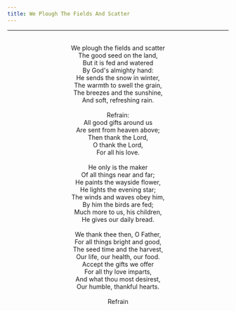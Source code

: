 ```yaml
---
title: We Plough The Fields And Scatter
---
```


---
<center>
<br/>
We plough the fields and scatter<br/>
The good seed on the land,<br/>
But it is fed and watered<br/>
By God's almighty hand:<br/>
He sends the snow in winter,<br/>
The warmth to swell the grain,<br/>
The breezes and the sunshine,<br/>
And soft, refreshing rain.<br/>
<br/>
Refrain:<br/>
All good gifts around us<br/>
Are sent from heaven above;<br/>
Then thank the Lord,<br/>
O thank the Lord,<br/>
For all his love.<br/>
<br/>
He only is the maker<br/>
Of all things near and far;<br/>
He paints the wayside flower,<br/>
He lights the evening star;<br/>
The winds and waves obey him,<br/>
By him the birds are fed;<br/>
Much more to us, his children,<br/>
He gives our daily bread.<br/>
<br/>
We thank thee then, O Father,<br/>
For all things bright and good,<br/>
The seed time and the harvest,<br/>
Our life, our health, our food.<br/>
Accept the gifts we offer<br/>
For all thy love imparts,<br/>
And what thou most desirest,<br/>
Our humble, thankful hearts.<br/>
<br/>
Refrain<br/>

</center>